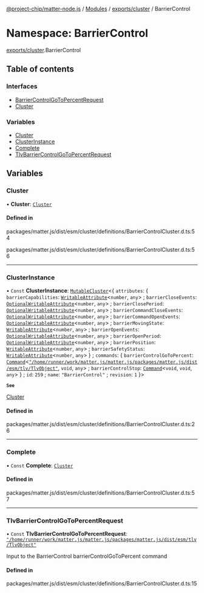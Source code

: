 [@project-chip/matter-node.js](../README.md) / [Modules](../modules.md) / [exports/cluster](exports_cluster.md) / BarrierControl

# Namespace: BarrierControl

[exports/cluster](exports_cluster.md).BarrierControl

## Table of contents

### Interfaces

- [BarrierControlGoToPercentRequest](../interfaces/exports_cluster.BarrierControl.BarrierControlGoToPercentRequest.md)
- [Cluster](../interfaces/exports_cluster.BarrierControl.Cluster.md)

### Variables

- [Cluster](exports_cluster.BarrierControl.md#cluster)
- [ClusterInstance](exports_cluster.BarrierControl.md#clusterinstance)
- [Complete](exports_cluster.BarrierControl.md#complete)
- [TlvBarrierControlGoToPercentRequest](exports_cluster.BarrierControl.md#tlvbarriercontrolgotopercentrequest)

## Variables

### Cluster

• **Cluster**: [`Cluster`](../interfaces/exports_cluster.BarrierControl.Cluster.md)

#### Defined in

packages/matter.js/dist/esm/cluster/definitions/BarrierControlCluster.d.ts:54

packages/matter.js/dist/esm/cluster/definitions/BarrierControlCluster.d.ts:56

___

### ClusterInstance

• `Const` **ClusterInstance**: [`MutableCluster`](../interfaces/exports_cluster.MutableCluster-1.md)\<\{ `attributes`: \{ `barrierCapabilities`: [`WritableAttribute`](../interfaces/exports_cluster.WritableAttribute.md)\<`number`, `any`\> ; `barrierCloseEvents`: [`OptionalWritableAttribute`](../interfaces/exports_cluster.OptionalWritableAttribute.md)\<`number`, `any`\> ; `barrierClosePeriod`: [`OptionalWritableAttribute`](../interfaces/exports_cluster.OptionalWritableAttribute.md)\<`number`, `any`\> ; `barrierCommandCloseEvents`: [`OptionalWritableAttribute`](../interfaces/exports_cluster.OptionalWritableAttribute.md)\<`number`, `any`\> ; `barrierCommandOpenEvents`: [`OptionalWritableAttribute`](../interfaces/exports_cluster.OptionalWritableAttribute.md)\<`number`, `any`\> ; `barrierMovingState`: [`WritableAttribute`](../interfaces/exports_cluster.WritableAttribute.md)\<`number`, `any`\> ; `barrierOpenEvents`: [`OptionalWritableAttribute`](../interfaces/exports_cluster.OptionalWritableAttribute.md)\<`number`, `any`\> ; `barrierOpenPeriod`: [`OptionalWritableAttribute`](../interfaces/exports_cluster.OptionalWritableAttribute.md)\<`number`, `any`\> ; `barrierPosition`: [`WritableAttribute`](../interfaces/exports_cluster.WritableAttribute.md)\<`number`, `any`\> ; `barrierSafetyStatus`: [`WritableAttribute`](../interfaces/exports_cluster.WritableAttribute.md)\<`number`, `any`\>  } ; `commands`: \{ `barrierControlGoToPercent`: [`Command`](../interfaces/exports_cluster.Command.md)\<[`"/home/runner/work/matter.js/matter.js/packages/matter.js/dist/esm/tlv/TlvObject"`](exports_session._internal_.__home_runner_work_matter_js_matter_js_packages_matter_js_dist_esm_tlv_TlvObject_.md), `void`, `any`\> ; `barrierControlStop`: [`Command`](../interfaces/exports_cluster.Command.md)\<`void`, `void`, `any`\>  } ; `id`: ``259`` ; `name`: ``"BarrierControl"`` ; `revision`: ``1``  }\>

**`See`**

[Cluster](exports_cluster.BarrierControl.md#cluster)

#### Defined in

packages/matter.js/dist/esm/cluster/definitions/BarrierControlCluster.d.ts:26

___

### Complete

• `Const` **Complete**: [`Cluster`](../interfaces/exports_cluster.BarrierControl.Cluster.md)

#### Defined in

packages/matter.js/dist/esm/cluster/definitions/BarrierControlCluster.d.ts:57

___

### TlvBarrierControlGoToPercentRequest

• `Const` **TlvBarrierControlGoToPercentRequest**: [`"/home/runner/work/matter.js/matter.js/packages/matter.js/dist/esm/tlv/TlvObject"`](exports_session._internal_.__home_runner_work_matter_js_matter_js_packages_matter_js_dist_esm_tlv_TlvObject_.md)

Input to the BarrierControl barrierControlGoToPercent command

#### Defined in

packages/matter.js/dist/esm/cluster/definitions/BarrierControlCluster.d.ts:15

